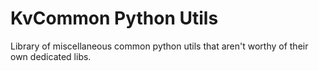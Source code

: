 # KvCommon Python Utils

Library of miscellaneous common python utils that aren't worthy of their own dedicated libs.

##



